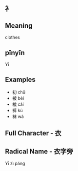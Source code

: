 
## 衤

## Meaning

clothes

## pīnyīn

Yī
## Examples

- 初 chū
- 被 bèi
- 裁 cái
- 裤 kù
- 袜 wà

## Full Character - 衣

## Radical Name - 衣字旁

Yī zì páng
